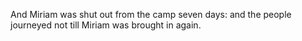 And Miriam was shut out from the camp seven days: and the people journeyed not till Miriam was brought in again.
